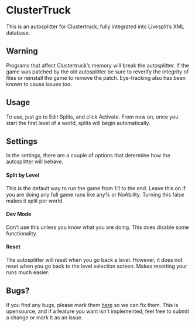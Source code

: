 # ClusterTruck
This is an autosplitter for Clustertruck, fully integrated into Livesplit’s XML database.
## Warning
Programs that affect Clustertruck’s memory will break the autosplitter. If the game was patched by the old autosplitter be sure to reverify the integrity of files or reinstall the game to remove the patch. Eye-tracking also has been known to cause issues too.
## Usage
To use, just go to Edit Splits, and click Activate. From now on, once you start the first level of a world, splits will begin automatically. 
## Settings
In the settings, there are a couple of options that determine how the autosplitter will behave.
#### Split by Level
This is the default way to run the game from 1:1 to the end. Leave this on if you are doing any full game runs like any% or NoAbility.
Turning this false makes it split per world.
#### Dev Mode
Don’t use this unless you know what you are doing. This does disable some functionality.
#### Reset
The autosplitter will reset when you go back a level. However, it does not reset when you go back to the level selection screen. Makes resetting your runs much easier.
## Bugs?
If you find any bugs, please mark them [here](https://github.com/Happyrobot33/Autosplitters/issues/new) so we can fix them. This is opensource, and if a feature you want isn’t implemented, feel free to submit a change or mark it as an issue.

